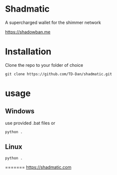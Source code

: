 # Shadmatic

A supercharged wallet for the shimmer network

https://shadowban.me


# Installation

Clone the repo to your folder of choice
```
git clone https://github.com/TD-Dan/shadmatic.git
```

# usage
## Windows
use provided .bat files or 

```
python .
```
## Linux

```
python .
```

=======
https://shadmatic.com